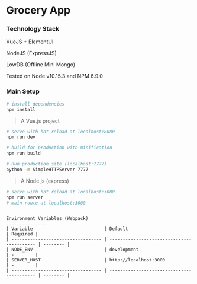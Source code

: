 # Grocery App

### Technology Stack
VueJS + ElementUI

NodeJS (ExpressJS)

LowDB (Offline Mini Mongo)

Tested on Node v10.15.3 and NPM 6.9.0

### Main Setup

``` bash
# install dependencies
npm install
```

> A Vue.js project

``` bash
# serve with hot reload at localhost:8080
npm run dev

# build for production with minification
npm run build

# Run production site (localhost:7777)
python -m SimpleHTTPServer 7777
```

> A Node.js (express)

``` bash
# serve with hot reload at localhost:3000
npm run server
# main route at localhost:3000
```

```

Environment Variables (Webpack)
---------------
| Variable                           | Default                                    | Required |
| ---------------------------------- | ------------------------------------------ | -------- |
| NODE_ENV                           | development                                | -        |
| SERVER_HOST                        | http://localhost:3000                      | -        |
| ---------------------------------- | ------------------------------------------ | -------- |

```
